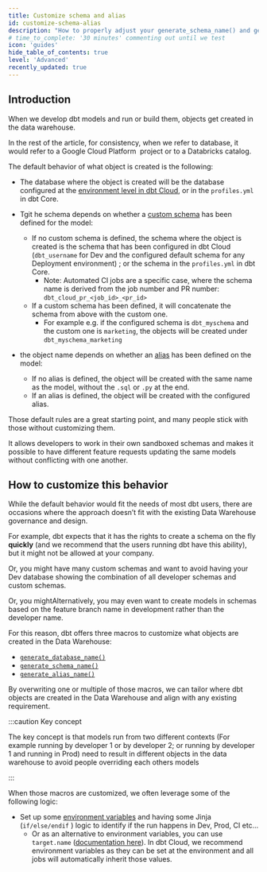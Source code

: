 ```yaml
---
title: Customize schema and alias
id: customize-schema-alias
description: "How to properly adjust your generate_schema_name() and generate_alias_name() macros.."
# time_to_complete: '30 minutes' commenting out until we test
icon: 'guides'
hide_table_of_contents: true
level: 'Advanced'
recently_updated: true
---
```


<div style={{maxWidth: '900px'}}>

## Introduction

When we develop dbt models and run or build them, objects get created in the data warehouse.

In the rest of the article, for consistency, when we refer to database, it would refer to a Google Cloud Platform  project or to a Databricks catalog.

The default behavior of what object is created is the following:

- The database where the object is created will be the database configured at the [environment level in dbt Cloud](https://docs.getdbt.com/docs/dbt-cloud-environments), or in the `profiles.yml` in dbt Core.

- Tgit he schema depends on whether a [custom schema](https://docs.getdbt.com/docs/build/custom-schemas) has been defined for the model:
    - If no custom schema is defined, the schema where the object is created is the schema that has been configured in dbt Cloud (`dbt_username` for Dev and the configured default schema for any Deployment environment) ; or the schema in the `profiles.yml` in dbt Core.
        - Note: Automated CI jobs are a specific case, where the schema name is derived from the job number and PR number: `dbt_cloud_pr_<job_id>_<pr_id>`
    - If a custom schema has been defined, it will concatenate the schema from above with the custom one.
        - For example e.g. if the configured schema is `dbt_myschema` and the custom one is `marketing`, the objects will be created under `dbt_myschema_marketing`
- the object name depends on whether an [alias](https://docs.getdbt.com/reference/resource-configs/alias) has been defined on the model:
    - If no alias is defined, the object will be created with the same name as the model, without the `.sql` or `.py` at the end.
    - If an alias is defined, the object will be created with the configured alias.

Those default rules are a great starting point, and many people stick with those without customizing them.

It allows developers to work in their own sandboxed schemas and makes it possible to have different feature requests updating the same models without conflicting with one another.


## How to customize this behavior

While the default behavior would fit the needs of most dbt users, there are occasions where the approach doesn’t fit with the existing Data Warehouse governance and design.

For example, dbt expects that it has the rights to create a schema on the fly **quickly** (and we recommend that the users running dbt have this ability), but it might not be allowed at your company.

Or, you might have many custom schemas and want to avoid having your Dev database showing the combination of all developer schemas and custom schemas.

Or, you mightAlternatively, you may even want to create models in schemas based on the feature branch name in development rather than the developer name.

For this reason, dbt offers three macros to customize what objects are created in the Data Warehouse:

- [`generate_database_name()`](https://docs.getdbt.com/docs/build/custom-databases#generate_database_name)
- [`generate_schema_name()`](https://docs.getdbt.com/docs/build/custom-schemas#how-does-dbt-generate-a-models-schema-name)
- [`generate_alias_name()`](https://docs.getdbt.com/docs/build/custom-aliases#generate_alias_name)

By overwriting one or multiple of those macros, we can tailor where dbt objects are created in the Data Warehouse and align with any existing requirement.

:::caution Key concept

The key concept is that models run from two different contexts (For example running by developer 1 or by developer 2; or running by developer 1 and running in Prod) need to result in different objects in the data warehouse to avoid people overriding each others models

:::


When those macros are customized, we often leverage some of the following logic:

- Set up some [environment variables](https://docs.getdbt.com/docs/build/environment-variables) and having some Jinja (`if/else/endif` ) logic to identify if the run happens in Dev, Prod, CI etc…
    - Or as an alternative to environment variables, you can use `target.name` ([documentation here](https://docs.getdbt.com/reference/dbt-jinja-functions/target)). In dbt Cloud, we recommend environment variables as they can be set at the environment and all jobs will automatically inherit those values.


<Lightbox src="img/docs/dbt-cloud/using-dbt-cloud/Environment-Variables/custom-schema-env-var.png" title="Environment-Variables." />

    



</div>